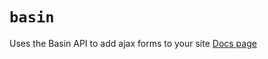 # `basin`

Uses the Basin API to add ajax forms to your site
[Docs page](greenvision.media/docs/basin/)
